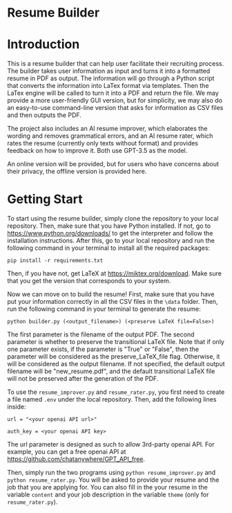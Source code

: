<h1>Resume Builder</h1>

# Introduction

This is a resume builder that can help user facilitate their recruiting process. The builder takes user information as input and turns it into a formatted resume in PDF as output. The information will go through a Python script that converts the information into LaTex format via templates. Then the LaTex engine will be called to turn it into a PDF and return the file. We may provide a more user-friendly GUI version, but for simplicity, we may also do an easy-to-use command-line version that asks for information as CSV files and then outputs the PDF.

The project also includes an AI resume improver, which elaborates the wording and removes grammatical errors, and an AI resume rater, which rates the resume (currently only texts without format) and provides feedback on how to improve it. Both use GPT-3.5 as the model.

An online version will be provided, but for users who have concerns about their privacy, the offline version is provided here. 


# Getting Start

To start using the resume builder, simply clone the repository to your local repository. Then, make sure that you have Python installed. If not, go to https://www.python.org/downloads/ to get the interpreter and follow the installation instructions. After this, go to your local repository and run the following command in your terminal to install all the required packages:

`pip install -r requirements.txt`

Then, if you have not, get LaTeX at https://miktex.org/download. Make sure that you get the version that corresponds to your system.

Now we can move on to build the resume! First, make sure that you have put your information correctly in all the CSV files in the `\data` folder. Then, run the following command in your terminal to generate the resume:

`python builder.py (<output_filename>) (<preserve LaTeX file=False>)`

The first parameter is the filename of the output PDF. The second parameter is whether to preserve the transitional LaTeX file. Note that if only one parameter exists, if the parameter is "True" or "False", then the parameter will be considered as the preserve_LaTeX_file flag. Otherwise, it will be considered as the output filename. If not specified, the default output filename will be "new_resume.pdf", and the default transitional LaTeX file will not be preserved after the generation of the PDF.

To use the `resume_improver.py` and `resume_rater.py`, you first need to create a file named `.env` under the local repository. Then, add the following lines inside:

`url = "<your openai API url>"`

`auth_key = <your openai API key>`

The url parameter is designed as such to allow 3rd-party openai API. For example, you can get a free openai API at https://github.com/chatanywhere/GPT_API_free.

Then, simply run the two programs using
`python resume_improver.py` and `python resume_rater.py`. You will be asked to provide your resume and the job that you are applying for. You can also fill in the your resume in the variable `content` and your job description in the variable `theme` (only for `resume_rater.py`).
